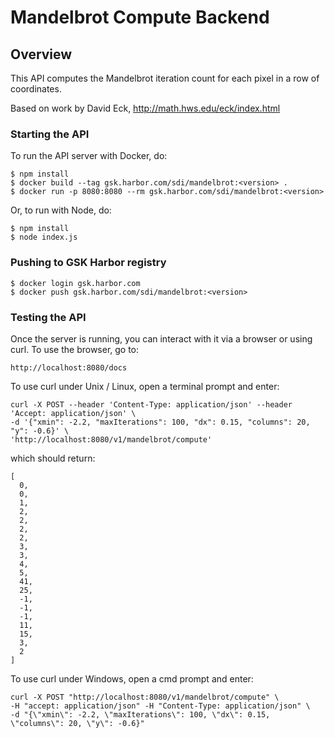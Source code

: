 # Mandelbrot Compute Backend

## Overview
This API computes the Mandelbrot iteration count for each pixel in a row of coordinates.

Based on work by David Eck, http://math.hws.edu/eck/index.html

### Starting the API
To run the API server with Docker, do:
```
$ npm install
$ docker build --tag gsk.harbor.com/sdi/mandelbrot:<version> .
$ docker run -p 8080:8080 --rm gsk.harbor.com/sdi/mandelbrot:<version>
```
Or, to run with Node, do:
```
$ npm install
$ node index.js
```

### Pushing to GSK Harbor registry
```
$ docker login gsk.harbor.com
$ docker push gsk.harbor.com/sdi/mandelbrot:<version>
```

### Testing the API
Once the server is running, you can interact with it via a browser or using curl.  To use the browser, go to:
```
http://localhost:8080/docs
```
To use curl under Unix / Linux, open a terminal prompt and enter:
```
curl -X POST --header 'Content-Type: application/json' --header 'Accept: application/json' \
-d '{"xmin": -2.2, "maxIterations": 100, "dx": 0.15, "columns": 20, "y": -0.6}' \
'http://localhost:8080/v1/mandelbrot/compute'

```
which should return:
```
[
  0,
  0,
  1,
  2,
  2,
  2,
  2,
  3,
  3,
  4,
  5,
  41,
  25,
  -1,
  -1,
  -1,
  11,
  15,
  3,
  2
]
```
To use curl under Windows, open a cmd prompt and enter:
```
curl -X POST "http://localhost:8080/v1/mandelbrot/compute" \
-H "accept: application/json" -H "Content-Type: application/json" \
-d "{\"xmin\": -2.2, \"maxIterations\": 100, \"dx\": 0.15, \"columns\": 20, \"y\": -0.6}"
```

